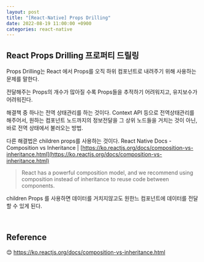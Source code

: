 ```yaml
---
layout: post
title: "[React-Native] Props Drilling"
date: 2022-08-19 11:00:00 +0900
categories: react-native
---
```


## React Props Drilling 프로퍼티 드릴링

Props Drilling는 React 에서 Props를 오직 하위 컴포넌트로 내려주기 위해 사용하는 문제를 말한다.

전달해주는 Props의 개수가 많아질 수록 Props들을 추적하기 어려워지고, 유지보수가 어려워진다.

해결책 중 하나는 전역 상태관리를 하는 것이다.
Context API 등으로 전역상태관리를 해주어서, 원하는 컴포넌트 노드까지의 정보전달을 그 상위 노드들을 거치는 것이 아닌, 바로 전역 상태에서 불러오는 방법.

다른 해결법은 children props를 사용하는 것이다.
React Native Docs - Composition vs Inheritance | [https://ko.reactjs.org/docs/composition-vs-inheritance.html](https://ko.reactjs.org/docs/composition-vs-inheritance.html)

> React has a powerful composition model, and we recommend using composition instead of inheritance to reuse code between components.

children Props 를 사용하면 데이터를 거치지않고도 원한느 컴포넌트에 데이터를 전달할 수 있게 된다.

<br/>

## Reference

😊 https://ko.reactjs.org/docs/composition-vs-inheritance.html
